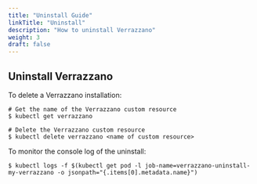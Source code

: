 ```yaml
---
title: "Uninstall Guide"
linkTitle: "Uninstall"
description: "How to uninstall Verrazzano"
weight: 3
draft: false
---
```


## Uninstall Verrazzano

To delete a Verrazzano installation:

```
# Get the name of the Verrazzano custom resource
$ kubectl get verrazzano

# Delete the Verrazzano custom resource
$ kubectl delete verrazzano <name of custom resource>
```

To monitor the console log of the uninstall:

```
$ kubectl logs -f $(kubectl get pod -l job-name=verrazzano-uninstall-my-verrazzano -o jsonpath="{.items[0].metadata.name}")
```
